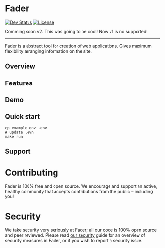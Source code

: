 # Fader

[![Dev Status](https://img.shields.io/badge/status-dev-red.svg)]()
[![License](http://img.shields.io/badge/license-mit-blue.svg)](https://raw.githubusercontent.com/inpime/fader/master/LICENSE)

Comming soon v2. This was going to be cool!
Now v1 is no supported!

---

Fader is a abstract tool for creation of web applications. Gives maximum flexibility arranging information on the site.

## Overview

## Features

## Demo

## Quick start

```
cp example.env .env
# update .evn
make run
```

## Support

# Contributing

Fader is 100% free and open source. We encourage and support an active, healthy community that accepts contributions from the public – including you!

# Security

We take security very seriously at Fader; all our code is 100% open source and peer reviewed.
Please read [our security](SECURITY.md) guide for an overview of security measures in Fader, or if you wish to report a security issue.

